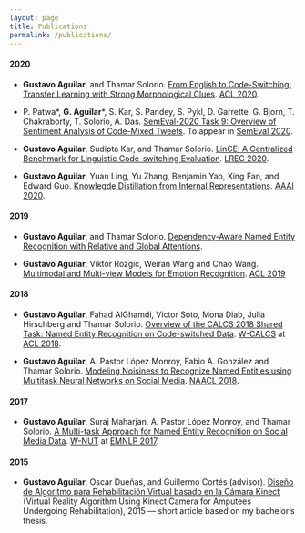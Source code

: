 ```yaml
---
layout: page
title: Publications
permalink: /publications/
---
```


#### **2020**

* **Gustavo Aguilar**, and Thamar Solorio.
[From English to Code-Switching: Transfer Learning with Strong Morphological Clues](https://www.aclweb.org/anthology/2020.acl-main.716/). 
[ACL 2020](https://acl2020.org/).

* P. Patwa\*, **G. Aguilar**\*, S. Kar, S. Pandey, S. Pykl, D. Garrette, G. Bjorn, T. Chakraborty, T. Solorio, A. Das.
[SemEval-2020 Task 9: Overview of Sentiment Analysis of Code-Mixed Tweets](). 
To appear in [SemEval 2020](http://alt.qcri.org/semeval2020/index.php?id=tasks).

* **Gustavo Aguilar**, Sudipta Kar, and Thamar Solorio.
[LinCE: A Centralized Benchmark for Linguistic Code-switching Evaluation](https://www.aclweb.org/anthology/2020.lrec-1.223/). 
[LREC 2020](https://acl2020.org/).

* **Gustavo Aguilar**, Yuan Ling, Yu Zhang, Benjamin Yao, Xing Fan, and Edward Guo.
[Knowlegde Distillation from Internal Representations](https://arxiv.org/pdf/1910.03723.pdf). 
[AAAI 2020](https://aaai.org/Conferences/AAAI-20/).

#### **2019**

* **Gustavo Aguilar**, and Thamar Solorio.
[Dependency-Aware Named Entity Recognition with Relative and Global Attentions](https://arxiv.org/pdf/1909.05166.pdf).

* **Gustavo Aguilar**, Viktor Rozgic, Weiran Wang and Chao Wang.
[Multimodal and Multi-view Models for Emotion Recognition](https://www.aclweb.org/anthology/P19-1095). [ACL 2019](http://www.acl2019.org/)

#### **2018**

* **Gustavo Aguilar**, Fahad AlGhamdi, Victor Soto, Mona Diab, Julia Hirschberg and Thamar Solorio.
[Overview of the CALCS 2018 Shared Task: Named Entity Recognition on Code-switched Data](https://code-switching.github.io/2018/).
[W-CALCS](https://code-switching.github.io/2018/) at [ACL 2018](https://acl2018.org/).

* **Gustavo Aguilar**, A. Pastor López Monroy, Fabio A. González and Thamar Solorio.
[Modeling Noisiness to Recognize Named Entities using Multitask Neural Networks on Social Media](http://www.aclweb.org/anthology/N18-1127).
[NAACL 2018](http://naacl2018.org/).

#### **2017**

* **Gustavo Aguilar**, Suraj Maharjan, A. Pastor López Monroy, and Thamar Solorio.
[A Multi-task Approach for Named Entity Recognition on Social Media Data](http://www.aclweb.org/anthology/W17-4419).
[W-NUT](http://noisy-text.github.io/2017/) at [EMNLP 2017](http://emnlp2017.net/).

#### **2015**

* **Gustavo Aguilar**, Oscar Dueñas, and Guillermo Cortés (advisor). [Diseño de Algoritmo para Rehabilitación Virtual basado en la Cámara Kinect](http://cef.uca.edu.sv/noticiasfia/img/kinect/Rehabilitacion_Virtual_Con_Kinect.pdf) (Virtual Reality Algorithm Using Kinect Camera for Amputees Undergoing Rehabilitation), 2015 — short article based on my bachelor’s thesis.
